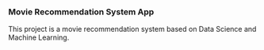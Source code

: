 ### Movie Recommendation System App

This project is a movie recommendation system based on Data Science and Machine Learning.